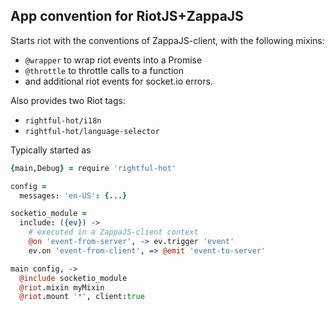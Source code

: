 App convention for RiotJS+ZappaJS
---------------------------------

Starts riot with the conventions of ZappaJS-client, with the following mixins:

- `@wrapper` to wrap riot events into a Promise
- `@throttle` to throttle calls to a function
- and additional riot events for socket.io errors.

Also provides two Riot tags:
- `rightful-hot/i18n`
- `rightful-hot/language-selector`

Typically started as

```coffeescript
{main,Debug} = require 'rightful-hot'

config =
  messages: 'en-US': {...}

socketio_module =
  include: ({ev}) ->
    # executed in a ZappaJS-client context
    @on 'event-from-server', -> ev.trigger 'event'
    ev.on 'event-from-client', => @emit 'event-to-server'

main config, ->
  @include socketio_module
  @riot.mixin myMixin
  @riot.mount '*', client:true
```
